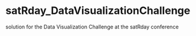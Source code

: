 # satRday_DataVisualizationChallenge
solution for the Data Visualization Challenge at the satRday conference
